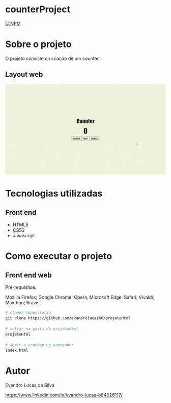 # counterProject
[![NPM](https://img.shields.io/npm/l/react)](https://github.com/evandrolucas60) 

# Sobre o projeto

O projeto consiste na criação de um counter.

## Layout web
![Mobile 1](https://github.com/evandrolucas60/counterProject/blob/main/img/Counter.gif)

# Tecnologias utilizadas

## Front end
- HTML5 
- CSS3
- Javascript


# Como executar o projeto

## Front end web
Pré-requisitos:

Mozilla Firefox;
Google Chrome;
Opera;
Microsoft Edge;
Safari;
Vivaldi;
Maxthon;
Brave.

```bash
# clonar repositório
git clone https://github.com/evandrolucas60/projetoHtml

# entrar na pasta do projetoHtml
projetoHtml

# abrir o arquivo no navegador
index.html 
```

# Autor

Evandro Lucas da Silva

https://www.linkedin.com/in/evandro-lucas-b84926117/
